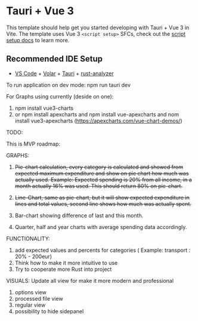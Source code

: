 # Tauri + Vue 3

This template should help get you started developing with Tauri + Vue 3 in Vite. The template uses Vue 3 `<script setup>` SFCs, check out the [script setup docs](https://v3.vuejs.org/api/sfc-script-setup.html#sfc-script-setup) to learn more.

## Recommended IDE Setup

- [VS Code](https://code.visualstudio.com/) + [Volar](https://marketplace.visualstudio.com/items?itemName=Vue.volar) + [Tauri](https://marketplace.visualstudio.com/items?itemName=tauri-apps.tauri-vscode) + [rust-analyzer](https://marketplace.visualstudio.com/items?itemName=rust-lang.rust-analyzer)

To run application on dev mode: npm run tauri dev


For Graphs using currently (deside on one):
1. npm install vue3-charts
2. or npm install apexcharts and npm install vue-apexcharts and nom install vue3-apexcharts (https://apexcharts.com/vue-chart-demos/)


TODO: 

This is MVP roadmap:

GRAPHS:
1. ~~Pie-chart calculation, every category is calculated and showed from expected maximum expenditure and show on pie chart how much was actually used.
Example: Expected spending is 20% from all income, in a month actually 16% was used. This should return 80% on pie-chart.~~

2. ~~Line-Chart, same as pie-chart, but it will show expected expenditure in lines and total values, second line shows how much was actually spent.~~

3. Bar-chart showing difference of last and this month.
4. Quarter, half and year charts with average spending data accordingly.

FUNCTIONALITY:
1. add expected values and percents for categories ( Example: transport : 20% - 200eur)
2. Think how to make it more intuitive to use
3. Try to cooperate more Rust into project

VISUALS:
Update all view for make it more modern and professional
1. options view 
2. processed file view
3. regular view
4. possibility to hide sidepanel
